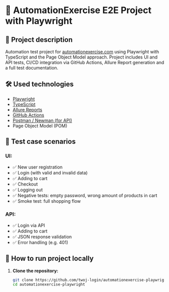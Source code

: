 # 🧪 AutomationExercise E2E Project with Playwright

## 📌 Project description

Automation test project for [automationexercise.com](https://automationexercise.com) using Playwright with TypeScript and the Page Object Model approach. Project includes UI and API tests, CI/CD integration via GitHub Actions, Allure Report generation and a full test documentation.

## 🛠️ Used technologies

- [Playwright](https://playwright.dev/)
- [TypeScript](https://www.typescriptlang.org/)
- [Allure Reports](https://docs.qameta.io/allure/)
- [GitHub Actions](https://docs.github.com/en/actions)
- [Postman / Newman (for API)](https://www.postman.com/)
- Page Object Model (POM)

## 🧪 Test case scenarios

### UI:

- ✅ New user registration
- ✅ Login (with valid and invalid data)
- ✅ Adding to cart
- ✅ Checkout
- ✅ Logging out
- ✅ Negative tests: empty password, wrong amount of products in cart
- ✅ Smoke test: full shopping flow

### API:

- ✅ Login via API
- ✅ Adding to cart
- ✅ JSON response validation
- ✅ Error handling (e.g. 401)

## 🚀 How to run project locally

1. **Clone the repository:**
   ```bash
   git clone https://github.com/twoj-login/automationexercise-playwright.git
   cd automationexercise-playwright
   ```
